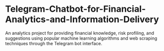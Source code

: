 # Telegram-Chatbot-for-Financial-Analytics-and-Information-Delivery
An analytics project for providing financial knowledge, risk profiling, and suggestions using popular machine learning algorithms and web scraping techniques through the Telegram bot interface.
